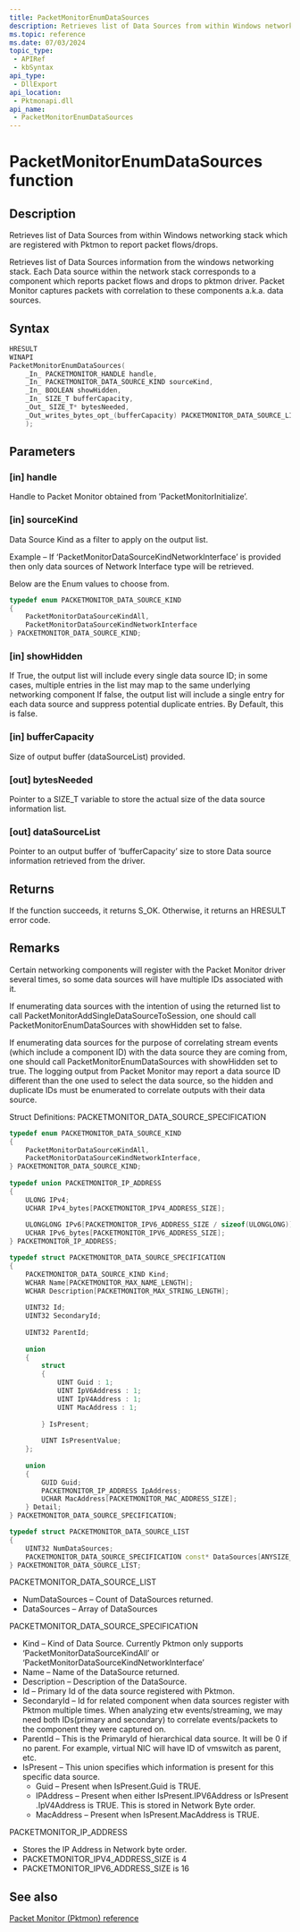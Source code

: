 ```yaml
---
title: PacketMonitorEnumDataSources
description: Retrieves list of Data Sources from within Windows networking stack which are registered with Pktmon to report packet flows/drops.
ms.topic: reference
ms.date: 07/03/2024
topic_type:
 - APIRef
 - kbSyntax
api_type:
 - DllExport
api_location:
 - Pktmonapi.dll
api_name:
 - PacketMonitorEnumDataSources
---
```


# PacketMonitorEnumDataSources function

## Description

Retrieves list of Data Sources from within Windows networking stack which are registered with Pktmon to report packet flows/drops.

Retrieves list of Data Sources information from the windows networking stack. Each Data source within the network stack corresponds to a component which reports packet flows and drops to pktmon driver. Packet Monitor captures packets with correlation to these components a.k.a. data sources.

## Syntax

```cpp
HRESULT
WINAPI
PacketMonitorEnumDataSources(
    _In_ PACKETMONITOR_HANDLE handle,
    _In_ PACKETMONITOR_DATA_SOURCE_KIND sourceKind,
    _In_ BOOLEAN showHidden,
    _In_ SIZE_T bufferCapacity,
    _Out_ SIZE_T* bytesNeeded,
    _Out_writes_bytes_opt_(bufferCapacity) PACKETMONITOR_DATA_SOURCE_LIST* dataSourceList
    );
```

## Parameters

### [in] handle

Handle to Packet Monitor obtained from ’PacketMonitorInitialize’.

### [in] sourceKind

Data Source Kind as a filter to apply on the output list. 

Example – If ‘PacketMonitorDataSourceKindNetworkInterface’ is provided then only data sources of Network Interface type will be retrieved. 

Below are the Enum values to choose from.

```cpp
typedef enum PACKETMONITOR_DATA_SOURCE_KIND
{
    PacketMonitorDataSourceKindAll,
    PacketMonitorDataSourceKindNetworkInterface
} PACKETMONITOR_DATA_SOURCE_KIND;
```

### [in] showHidden

If True, the output list will include every single data source ID; in some cases, multiple entries in the list may map to the same underlying networking component If false, the output list will include a single entry for each data source and suppress potential duplicate entries. By Default, this is false. 

### [in] bufferCapacity

Size of output buffer (dataSourceList) provided. 

### [out] bytesNeeded

Pointer to a SIZE_T variable to store the actual size of the data source information list.  

### [out] dataSourceList

Pointer to an output buffer of ‘bufferCapacity’ size to store Data source information retrieved from the driver. 

## Returns

If the function succeeds, it returns S_OK. Otherwise, it returns an HRESULT error code.

## Remarks

Certain networking components will register with the Packet Monitor driver several times, so some data sources will have multiple IDs associated with it. 

If enumerating data sources with the intention of using the returned list to call PacketMonitorAddSingleDataSourceToSession, one should call PacketMonitorEnumDataSources with showHidden set to false.

If enumerating data sources for the purpose of correlating stream events (which include a component ID) with the data source they are coming from, one should call PacketMonitorEnumDataSources with showHidden set to true. The logging output from Packet Monitor may report a data source ID different than the one used to select the data source, so the hidden and duplicate IDs must be enumerated to correlate outputs with their data source.

Struct Definitions: PACKETMONITOR_DATA_SOURCE_SPECIFICATION

```cpp
typedef enum PACKETMONITOR_DATA_SOURCE_KIND
{
    PacketMonitorDataSourceKindAll,
    PacketMonitorDataSourceKindNetworkInterface,
} PACKETMONITOR_DATA_SOURCE_KIND;
 
typedef union PACKETMONITOR_IP_ADDRESS
{
    ULONG IPv4;
    UCHAR IPv4_bytes[PACKETMONITOR_IPV4_ADDRESS_SIZE];
 
    ULONGLONG IPv6[PACKETMONITOR_IPV6_ADDRESS_SIZE / sizeof(ULONGLONG)];
    UCHAR IPv6_bytes[PACKETMONITOR_IPV6_ADDRESS_SIZE];
} PACKETMONITOR_IP_ADDRESS;

typedef struct PACKETMONITOR_DATA_SOURCE_SPECIFICATION
{
    PACKETMONITOR_DATA_SOURCE_KIND Kind;
    WCHAR Name[PACKETMONITOR_MAX_NAME_LENGTH];
    WCHAR Description[PACKETMONITOR_MAX_STRING_LENGTH];
 
    UINT32 Id;
    UINT32 SecondaryId;
    
    UINT32 ParentId;
 
    union
    {
        struct
        {
            UINT Guid : 1;
            UINT IpV6Address : 1;
            UINT IpV4Address : 1;
            UINT MacAddress : 1;
 
        } IsPresent;
 
        UINT IsPresentValue;
    };
    
    union
    {
        GUID Guid;
        PACKETMONITOR_IP_ADDRESS IpAddress;
        UCHAR MacAddress[PACKETMONITOR_MAC_ADDRESS_SIZE];
    } Detail;
} PACKETMONITOR_DATA_SOURCE_SPECIFICATION;

typedef struct PACKETMONITOR_DATA_SOURCE_LIST
{
    UINT32 NumDataSources;
    PACKETMONITOR_DATA_SOURCE_SPECIFICATION const* DataSources[ANYSIZE_ARRAY];
} PACKETMONITOR_DATA_SOURCE_LIST;
```

PACKETMONITOR_DATA_SOURCE_LIST
* NumDataSources – Count of DataSources returned. 
* DataSources – Array of DataSources

PACKETMONITOR_DATA_SOURCE_SPECIFICATION
* Kind – Kind of Data Source. Currently Pktmon only supports ‘PacketMonitorDataSourceKindAll’ or ‘PacketMonitorDataSourceKindNetworkInterface’
* Name – Name of the DataSource returned. 
* Description – Description of the DataSource. 
* Id – Primary Id of the data source registered with Pktmon. 
* SecondaryId – Id for related component when data sources register with Pktmon multiple times. When analyzing etw events/streaming, we may need both IDs(primary and secondary) to correlate events/packets to the component they were captured on. 
* ParentId – This is the PrimaryId of hierarchical data source. It will be 0 if no parent. For example, virtual NIC will have ID of vmswitch as parent, etc. 
* IsPresent – This union specifies which information is present for this specific data source.
  * Guid – Present when IsPresent.Guid is TRUE. 
  * IPAddress – Present when either IsPresent.IPV6Address or IsPresent .IpV4Address is TRUE. This is stored in Network Byte order. 
  * MacAddress – Present when IsPresent.MacAddress is TRUE. 

PACKETMONITOR_IP_ADDRESS
* Stores the IP Address in Network byte order. 
* PACKETMONITOR_IPV4_ADDRESS_SIZE is 4
* PACKETMONITOR_IPV6_ADDRESS_SIZE is 16

## See also

[Packet Monitor (Pktmon) reference](../pktmon-reference.md)
